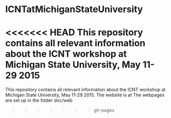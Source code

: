 # ICNTatMichiganStateUniversity
<<<<<<< HEAD
This repository contains all relevant information about the ICNT workshop at Michigan State University, May 11-29 2015
=======
This repository contains all relevant information about the ICNT workshop at Michigan State University, May 11-29 2015. The website is at 
The webpages are set up in the folder doc/web
>>>>>>> gh-pages
